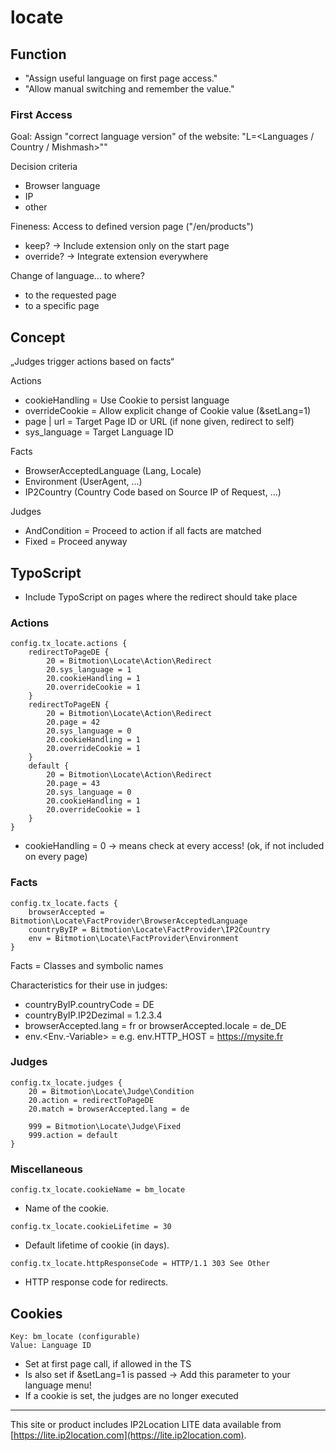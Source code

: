 # locate

## Function

* "Assign useful language on first page access."
* "Allow manual switching and remember the value."

### First Access

Goal: Assign "correct language version" of the website: "L=<Languages / Country / Mishmash>""

Decision criteria
* Browser language
* IP
* other

Fineness: Access to defined version page ("/en/products")
* keep? -> Include extension only on the start page
* override? -> Integrate extension everywhere

Change of language... to where?
* to the requested page
* to a specific page

## Concept

„Judges trigger actions based on facts“

Actions
* cookieHandling = Use Cookie to persist language
* overrideCookie = Allow explicit change of Cookie value (&setLang=1)
* page | url = Target Page ID or URL (if none given, redirect to self)
* sys_language = Target Language ID

Facts
* BrowserAcceptedLanguage (Lang, Locale)
* Environment (UserAgent, ...)
* IP2Country (Country Code based on Source IP of Request, ...)

Judges
* AndCondition = Proceed to action if all facts are matched
* Fixed = Proceed anyway

## TypoScript

* Include TypoScript on pages where the redirect should take place

### Actions
```
config.tx_locate.actions {
    redirectToPageDE {
        20 = Bitmotion\Locate\Action\Redirect
        20.sys_language = 1
        20.cookieHandling = 1
        20.overrideCookie = 1
    }
    redirectToPageEN {
        20 = Bitmotion\Locate\Action\Redirect
        20.page = 42
        20.sys_language = 0
        20.cookieHandling = 1
        20.overrideCookie = 1
    }
    default {
        20 = Bitmotion\Locate\Action\Redirect
        20.page = 43
        20.sys_language = 0
        20.cookieHandling = 1
        20.overrideCookie = 1
    }
}
```
* cookieHandling = 0 -> means check at every access! (ok, if not included on every page)

### Facts
```
config.tx_locate.facts {
    browserAccepted = Bitmotion\Locate\FactProvider\BrowserAcceptedLanguage
    countryByIP = Bitmotion\Locate\FactProvider\IP2Country
    env = Bitmotion\Locate\FactProvider\Environment
}
```
Facts = Classes and symbolic names

Characteristics for their use in judges:
* countryByIP.countryCode = DE
* countryByIP.IP2Dezimal = 1.2.3.4
* browserAccepted.lang = fr or browserAccepted.locale = de_DE
* env.<Env.-Variable> = <value> e.g. env.HTTP_HOST = https://mysite.fr

### Judges
```
config.tx_locate.judges {
    20 = Bitmotion\Locate\Judge\Condition
    20.action = redirectToPageDE
    20.match = browserAccepted.lang = de

    999 = Bitmotion\Locate\Judge\Fixed
    999.action = default
}
```

### Miscellaneous
```
config.tx_locate.cookieName = bm_locate
```
* Name of the cookie.
```
config.tx_locate.cookieLifetime = 30
```
* Default lifetime of cookie (in days).
```
config.tx_locate.httpResponseCode = HTTP/1.1 303 See Other
```
* HTTP response code for redirects.

## Cookies

```
Key: bm_locate (configurable)
Value: Language ID
```
* Set at first page call, if allowed in the TS
* Is also set if &setLang=1 is passed -> Add this parameter to your language menu!
* If a cookie is set, the judges are no longer executed

---

This site or product includes IP2Location LITE data available from [https://lite.ip2location.com](https://lite.ip2location.com).
